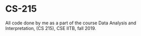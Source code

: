 # CS-215
All code done by me as a part of the course Data Analysis and Interpretation, (CS 215), CSE IITB, fall 2019.
